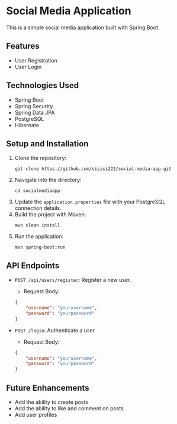 # Social Media Application

This is a simple social media application built with Spring Boot.

## Features

- User Registration
- User Login

## Technologies Used

- Spring Boot
- Spring Security
- Spring Data JPA
- PostgreSQL
- Hibernate

## Setup and Installation

1. Clone the repository: 
    ```
    git clone https://github.com/sisisi222/social-media-app.git
    ```
2. Navigate into the directory: 
    ```
    cd socialmediaapp
    ```
3. Update the `application.properties` file with your PostgreSQL connection details.
4. Build the project with Maven: 
    ```
    mvn clean install
    ```
5. Run the application: 
    ```
    mvn spring-boot:run
    ```

## API Endpoints

- `POST /api/users/register`: Register a new user.
    - Request Body: 
    ```json
    {
        "username": "yourusername",
        "password": "yourpassword"
    }
    ```

- `POST /login`: Authenticate a user.
    - Request Body: 
    ```json
    {
        "username": "yourusername",
        "password": "yourpassword"
    }
    ```

## Future Enhancements

- Add the ability to create posts
- Add the ability to like and comment on posts
- Add user profiles

